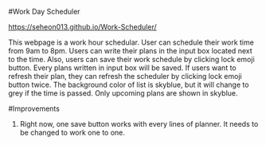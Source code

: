 #Work Day Scheduler

https://seheon013.github.io/Work-Scheduler/

This webpage is a work hour schedular. User can schedule their work time from 9am to 8pm.
Users can write their plans in the input box located next to the time. 
Also, users can save their work schedule by clicking lock emoji button.
Every plans written in input box will be saved. 
If users want to refresh their plan, they can refresh the scheduler by clicking lock emoji button twice.
The background color of list is skyblue, but it will change to grey if the time is passed.
Only upcoming plans are shown in skyblue. 

#Improvements
1. Right now, one save button works with every lines of planner. It needs to be changed to work one to one.
